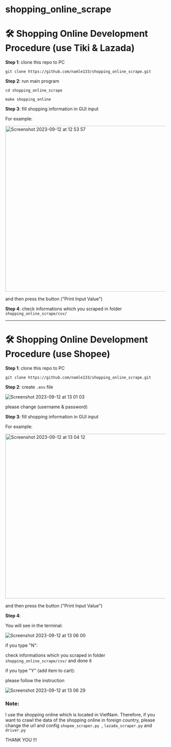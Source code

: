 # shopping_online_scrape

# :hammer_and_wrench: Shopping Online Development Procedure (use Tiki & Lazada)

**Step 1**: clone this repo to PC

`git clone https://github.com/namle133/shopping_online_scrape.git`

**Step 2**: run main program

`cd shopping_online_scrape` 

`make shopping_online`

**Step 3**: fill shopping information in GUI input

For example:

<img width="519" alt="Screenshot 2023-09-12 at 12 53 57" src="https://github.com/namle133/shopping_online_scrape/assets/55268800/822862ba-b2b2-40b4-b4b9-ee87ac1a3f0b">

and then press the button ("Print Input Value")

**Step 4**: check informations which you scraped in folder `shopping_online_scrape/csv/` 

***

# :hammer_and_wrench: Shopping Online Development Procedure (use Shopee)

**Step 1**: clone this repo to PC

`git clone https://github.com/namle133/shopping_online_scrape.git`

**Step 2**: create `.env` file

![Screenshot 2023-09-12 at 13 01 03](https://github.com/namle133/shopping_online_scrape/assets/55268800/f18a23a2-9f61-4ffd-b445-c4b7c971ca4f)

please change (username & password) 

**Step 3**: fill shopping information in GUI input

For example:

<img width="516" alt="Screenshot 2023-09-12 at 13 04 12" src="https://github.com/namle133/shopping_online_scrape/assets/55268800/fe8b0052-f171-4341-beb4-dee9f6ed39f3">

and then press the button ("Print Input Value")


**Step 4**:

You will see in the terminal:

![Screenshot 2023-09-12 at 13 06 00](https://github.com/namle133/shopping_online_scrape/assets/55268800/b706375a-6a6e-4928-8ded-0458e9e26d4d)

if you type "N":

check informations which you scraped in folder `shopping_online_scrape/csv/` and done it

if you type "Y" (add item to cart):

please follow the instruction

![Screenshot 2023-09-12 at 13 06 29](https://github.com/namle133/shopping_online_scrape/assets/55268800/df4663e3-f291-4310-8a41-313badb97c1b)

### Note:

I use the shopping online which is located in VietNam. Therefore, if you want to crawl the data of the shopping online in foreign country, please change the url and config `shopee_scraper.py `,  `lazada_scraper.py` and `driver.py`

THANK YOU !!!

